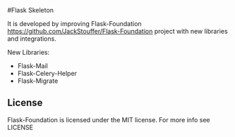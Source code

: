 #Flask Skeleton

It is developed by improving Flask-Foundation <https://github.com/JackStouffer/Flask-Foundation> project with new libraries and integrations.

New Libraries:

* Flask-Mail
* Flask-Celery-Helper
* Flask-Migrate


## License

Flask-Foundation is licensed under the MIT license. For more info see LICENSE


